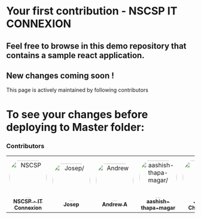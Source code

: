 # Your first contribution - NSCSP IT CONNEXION

## Feel free to browse in this demo repository that contains a sample react application. 

## New changes coming soon !

This page is actively maintained by following contributors

# To see your changes before deploying to Master folder: 


### Contributors

<table>
<tr>
    <td align="center" style="word-wrap: break-word; width: 150.0; height: 150.0">
        <a href=https://github.com/nscsp-it>
            <img src=https://avatars.githubusercontent.com/u/91425211?v=4 width="100;"  style="border-radius:50%;align-items:center;justify-content:center;overflow:hidden;padding-top:10px" alt=NSCSP - IT Connexion/>
            <br />
            <sub style="font-size:14px"><b>NSCSP - IT Connexion</b></sub>
        </a>
    </td>
    <td align="center" style="word-wrap: break-word; width: 150.0; height: 150.0">
        <a href=https://github.com/josepbaidya>
            <img src=https://avatars.githubusercontent.com/u/71572489?v=4 width="100;"  style="border-radius:50%;align-items:center;justify-content:center;overflow:hidden;padding-top:10px" alt=Josep/>
            <br />
            <sub style="font-size:14px"><b>Josep</b></sub>
        </a>
    </td>
    <td align="center" style="word-wrap: break-word; width: 150.0; height: 150.0">
        <a href=https://github.com/t-rhex>
            <img src=https://avatars.githubusercontent.com/u/44456213?v=4 width="100;"  style="border-radius:50%;align-items:center;justify-content:center;overflow:hidden;padding-top:10px" alt=Andrew A/>
            <br />
            <sub style="font-size:14px"><b>Andrew A</b></sub>
        </a>
    </td>
    <td align="center" style="word-wrap: break-word; width: 150.0; height: 150.0">
        <a href=https://github.com/aashish-thapa-magar>
            <img src=https://avatars.githubusercontent.com/u/90067351?v=4 width="100;"  style="border-radius:50%;align-items:center;justify-content:center;overflow:hidden;padding-top:10px" alt=aashish-thapa-magar/>
            <br />
            <sub style="font-size:14px"><b>aashish-thapa-magar</b></sub>
        </a>
    </td>
    <td align="center" style="word-wrap: break-word; width: 150.0; height: 150.0">
        <a href=https://github.com/johnychhantyal2>
            <img src=https://avatars.githubusercontent.com/u/91146544?v=4 width="100;"  style="border-radius:50%;align-items:center;justify-content:center;overflow:hidden;padding-top:10px" alt=Johny Chhantyal/>
            <br />
            <sub style="font-size:14px"><b>Johny Chhantyal</b></sub>
        </a>
    </td>
</tr>
</table>


